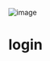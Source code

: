 ![image](https://github.com/mashum22/login/assets/116756625/891ee78d-1a84-4ca5-b9ee-7e3a756a5386)
# login
